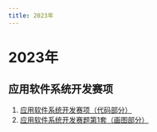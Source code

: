 ```yaml
---
title: 2023年
---
```

# 2023年

## 应用软件系统开发赛项

1. [应用软件系统开发赛项（代码部分）](/download/code/应用软件系统开发赛题第1套/应用软件系统开发赛项（代码部分）.rar)
2. [应用软件系统开发赛题第1套（画图部分）](/download/code/应用软件系统开发赛题第1套/应用软件系统开发赛题第1套（画图部分）.rar)